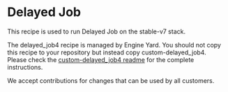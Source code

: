 # Delayed Job

This recipe is used to run Delayed Job on the stable-v7 stack.

The delayed_job4 recipe is managed by Engine Yard. You should not copy this recipe to your repository but instead copy custom-delayed_job4. Please check the [custom-delayed_job4 readme](../../custom-cookbooks/delayed_job4/cookbooks/custom-delayed_job4) for the complete instructions.

We accept contributions for changes that can be used by all customers.
